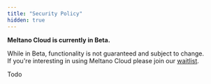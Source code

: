 ```yaml
---
title: "Security Policy"
hidden: true
---
```


<div class="notification is-info">
  <p><strong>Meltano Cloud is currently in Beta.</strong></p>
  <p>While in Beta, functionality is not guaranteed and subject to change. <br> If you're interesting in using Meltano Cloud please join our <a href="https://meltano.com/cloud/">waitlist</a>.</p>
</div>

Todo
